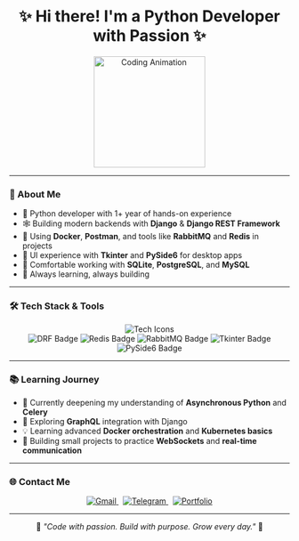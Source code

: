 <h1 align="center">✨ Hi there! I'm a Python Developer with Passion ✨</h1>

<div align="center">
  <img src="https://user-images.githubusercontent.com/74038190/212257472-08e52665-c503-4bd9-aa20-f5a4dae769b5.gif" width="200" alt="Coding Animation" />
</div>

---

### 🧠 About Me

- 🐍 Python developer with 1+ year of hands-on experience  
- 🕸️ Building modern backends with **Django** & **Django REST Framework**  
- 🐳 Using **Docker**, **Postman**, and tools like **RabbitMQ** and **Redis** in projects  
- 🎨 UI experience with **Tkinter** and **PySide6** for desktop apps  
- 💾 Comfortable working with **SQLite**, **PostgreSQL**, and **MySQL**  
- 🚀 Always learning, always building  

---

### 🛠️ Tech Stack & Tools

<div align="center">

<img src="https://skillicons.dev/icons?i=python,django,docker,postman,git,linux,vscode,html,css,sqlite,postgresql&perline=7" alt="Tech Icons" />

<br />

<img src="https://img.shields.io/badge/DRF-Django%20REST%20Framework-red?style=for-the-badge&logo=django&logoColor=white" alt="DRF Badge" />
<img src="https://img.shields.io/badge/Redis-DC382D?style=for-the-badge&logo=redis&logoColor=white" alt="Redis Badge" />
<img src="https://img.shields.io/badge/RabbitMQ-FF6600?style=for-the-badge&logo=rabbitmq&logoColor=white" alt="RabbitMQ Badge" />
<img src="https://img.shields.io/badge/Tkinter-lightgray?style=for-the-badge" alt="Tkinter Badge" />
<img src="https://img.shields.io/badge/PySide6-41B4C2?style=for-the-badge" alt="PySide6 Badge" />

</div>

---

### 📚 Learning Journey

- 📖 Currently deepening my understanding of **Asynchronous Python** and **Celery**  
- 🧩 Exploring **GraphQL** integration with Django  
- 💡 Learning advanced **Docker orchestration** and **Kubernetes basics**  
- 🚧 Building small projects to practice **WebSockets** and **real-time communication**

---
<!-- 

### 📊 GitHub Stats

<div align="center">

![GitHub Streak](https://streak-stats.demolab.com?user=amirmohammad-hamzei&theme=tokyonight_duo&hide_border=true&date_format=M%20j%5B%2C%20Y%5D)

<br />
![GitHub Stats](https://github-readme-stats.vercel.app/api?username=amirmohammad-hamzei&show_icons=true&theme=tokyonight&hide_border=true&rank_icon=github)
<br />
![Top Langs](https://github-readme-stats.vercel.app/api/top-langs/?username=amirmohammad-hamzei&layout=compact&theme=tokyonight)

</div>

---
-->

### 🌐 Contact Me

<div align="center">

<a href="mailto:your.email@gmail.com" target="_blank" rel="noopener noreferrer">
  <img src="https://img.shields.io/badge/Gmail-D14836?style=for-the-badge&logo=gmail&logoColor=white" alt="Gmail" />
</a>
&nbsp;
<a href="https://t.me/yourtelegram" target="_blank" rel="noopener noreferrer">
  <img src="https://img.shields.io/badge/Telegram-2CA5E0?style=for-the-badge&logo=telegram&logoColor=white" alt="Telegram" />
</a>
&nbsp;
<a href="https://yourwebsite.com" target="_blank" rel="noopener noreferrer">
  <img src="https://img.shields.io/badge/Portfolio-000000?style=for-the-badge&logo=About.me&logoColor=white" alt="Portfolio" />
</a>

</div>

---

<p align="center">💬 <i>"Code with passion. Build with purpose. Grow every day."</i> 💬</p>
